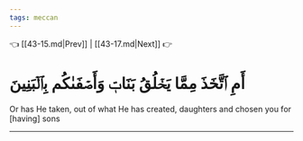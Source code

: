 ```yaml
---
tags: meccan
---
```


👈 [[43-15.md|Prev]] | [[43-17.md|Next]] 👉

# أَمِ ٱتَّخَذَ مِمَّا يَخۡلُقُ بَنَاتٖ وَأَصۡفَىٰكُم بِٱلۡبَنِينَ

Or has He taken, out of what He has created, daughters and chosen you for [having] sons

---

